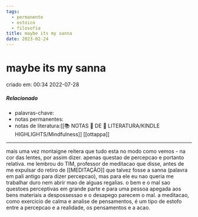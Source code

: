 ```yaml
---
tags:
  - permanente
  - estoico
  - filosofia
title: maybe its my sanna
date: 2023-02-24
---
```

# maybe its my sanna
criado em: 00:34 2022-07-28

##### Relacionado
- palavras-chave: 
- notas permanentes:
- notas de literatura:[[📚 NOTAS 📖 DE 📘 LITERATURA/KINDLE HIGHLIGHTS/Mindfulness]] [[ottappa]] 

---

mais uma vez montaigne reitera que tudo esta no modo como vemos - na cor das lentes, por assim dizer. apenas questao de percepcao e portanto relativa. me lembrou do TIM, professor de meditacao que disse, antes de me expulsar do retiro de [[MEDITAÇÃO]] que talvez fosse a sanna (palavra em pali antigo para dizer percepcao), mas para ele eu nao queria me trabalhar duro nem abrir mao de alguas regalias. o bem e o mal sao questoes perceptivas em grande parte e para uma pessoa apegada aos bens materiais a despossessao e o desapego parecem o mal. a meditacao, como exercicio de calma e analise de pensamentos, é um tipo de estofo entre a percepcao e a realidade, os pensamentos e a acao.  
